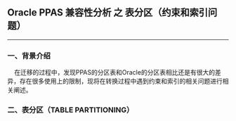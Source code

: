 ## Oracle PPAS 兼容性分析 之 表分区（约束和索引问题）
---

### 一、背景介绍
&nbsp;&nbsp;&nbsp;&nbsp;在迁移的过程中，发现PPAS的分区表和Oracle的分区表相比还是有很大的差异，存在很多使用上的限制，现将在转换过程中遇到约束和索引的相关问题进行相关阐述。

### 二、表分区（TABLE PARTITIONING）
